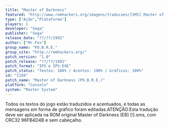 ```yaml
---
title: "Master of Darkness"
featured: "http://www.romhackers.org/imagens/traducoes/[SMS] Master of Darkness - POBRE - 1.png"
type: ["Ação","Plataforma"]
players: 1
developer: "Sega"
publisher: "Sega"
release_date: "??/??/1992"
author: ["Mr.Fox"]
group_name: "PO.B.R.E."
group_site: "http://romhackers.org/"
patch_version: "1.0"
patch_release: "??/??/1992"
patch_format: "IPS e IPS-EXE"
patch_status: "Textos: 100% / Acentos: 100% / Gráficos: 100%"
id: "1194"
patch_name: "Master of Darkness (PO.B.R.E.)"
platform: "Console"
system: "Master System"
---
```


Todos os textos do jogo estão traduzidos e acentuados, e todas as mensagens em forma de gráfico foram editadas.ATENÇÃO:Esta tradução deve ser aplicada na ROM original Master of Darkness (EB) [!].sms, com CRC32 96FB4D4B e sem cabeçalho.